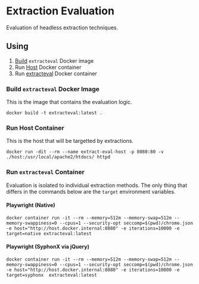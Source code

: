 
# Extraction Evaluation

Evaluation of headless extraction techniques.

## Using

1. [Build](#build-extracteval-docker-image) `extracteval` Docker image
2. Run [Host](#run-host-container) Docker container
3. Run [extracteval](#run-extracteval-container) Docker container

### Build `extracteval` Docker Image

This is the image that contains the evaluation logic.

```shell
docker build -t extracteval:latest . 
```

### Run Host Container

This is the host that will be targetted by extractions.


```shell
docker run -dit --rm --name extract-eval-host -p 8080:80 -v ./host:/usr/local/apache2/htdocs/ httpd
```

### Run `extracteval` Container

Evaluation is isolated to individual extraction methods. The only thing that differs in the commands below are the `target` environment variables.

#### Playwright (Native)

```shell
docker container run -it --rm --memory=512m --memory-swap=512m --memory-swappiness=0 --cpus=1 --security-opt seccomp=$(pwd)/chrome.json -e host="http://host.docker.internal:8080" -e iterations=10000 -e target=native extracteval:latest
```

#### Playwright (SyphonX via jQuery)

```shell
docker container run -it --rm --memory=512m --memory-swap=512m --memory-swappiness=0 --cpus=1 --security-opt seccomp=$(pwd)/chrome.json -e host="http://host.docker.internal:8080" -e iterations=10000 -e target=syphonx  extracteval:latest
```
